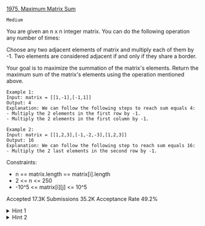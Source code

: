 [1975. Maximum Matrix Sum](https://leetcode.com/problems/maximum-matrix-sum/)

`Medium`

You are given an n x n integer matrix. You can do the following operation any number of times:

Choose any two adjacent elements of matrix and multiply each of them by -1.
Two elements are considered adjacent if and only if they share a border.

Your goal is to maximize the summation of the matrix's elements. Return the maximum sum of the matrix's elements using the operation mentioned above.

```
Example 1:
Input: matrix = [[1,-1],[-1,1]]
Output: 4
Explanation: We can follow the following steps to reach sum equals 4:
- Multiply the 2 elements in the first row by -1.
- Multiply the 2 elements in the first column by -1.

Example 2:
Input: matrix = [[1,2,3],[-1,-2,-3],[1,2,3]]
Output: 16
Explanation: We can follow the following step to reach sum equals 16:
- Multiply the 2 last elements in the second row by -1.
``` 

Constraints:

- n == matrix.length == matrix[i].length
- 2 <= n <= 250
- -10^5 <= matrix[i][j] <= 10^5

Accepted
17.3K
Submissions
35.2K
Acceptance Rate
49.2%

<details>
<summary>Hint 1</summary>

Try to use the operation so that each row has only one negative number.

</details>

<details>
<summary>Hint 2</summary>

If you have only one negative element you cannot convert it to positive.

</details>